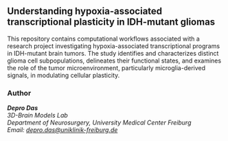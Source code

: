 ## Understanding hypoxia-associated transcriptional plasticity in IDH-mutant gliomas 

This repository contains computational workflows associated with a research project investigating hypoxia-associated transcriptional programs in IDH-mutant brain tumors. The study identifies and characterizes distinct glioma cell subpopulations, delineates their functional states, and examines the role of the tumor microenvironment, particularly microglia-derived signals, in modulating cellular plasticity. 

### Author 

_**Depro Das**_ <br/> 
*3D-Brain Models Lab <br/> 
Department of Neurosurgery, University Medical Center Freiburg <br/> 
Email: depro.das@uniklinik-freiburg.de* 
